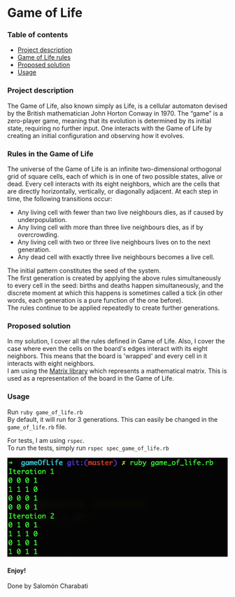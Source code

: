 # Game of Life

### Table of contents
* [Project description](#project-description)
* [Game of Life rules](#rules-in-the-game-of-life)
* [Proposed solution](#proposed-solution)
* [Usage](#usage)



### Project description
The Game of Life, also known simply as Life, is a cellular automaton devised by the British mathematician John Horton Conway in 1970. The “game” is a zero-player game, meaning that its evolution is determined by its initial state, requiring no further input. One interacts with the Game of Life by creating an initial configuration and observing how it evolves.

### Rules in the Game of Life
The universe of the Game of Life is an infinite two-dimensional orthogonal grid of square cells, each of which is in one of two possible states, alive or dead.
Every cell interacts with its eight neighbors, which are the cells that are directly horizontally, vertically, or diagonally adjacent.
At each step in time, the following transitions occur: <br>
  - Any living cell with fewer than two live neighbours dies, as if caused by underpopulation. <br>
  - Any living cell with more than three live neighbours dies, as if by overcrowding. <br>
  - Any living cell with two or three live neighbours lives on to the next generation.<br>
  - Any dead cell with exactly three live neighbours becomes a live cell.

The initial pattern constitutes the seed of the system. <br>
The first generation is created by applying the above rules simultaneously to every cell in the seed: births and deaths happen simultaneously, and the discrete moment at which this happens is sometimes called a tick (in other words, each generation is a pure function of the one before).<br>
The rules continue to be applied repeatedly to create further generations.

### Proposed solution
In my solution, I cover all the rules defined in Game of Life. 
Also, I cover the case where even the cells on the board's edges interact with its eight neighbors. This means 
that the board is 'wrapped' and every cell in it interacts with eight neighbors. <br>
I am using the [Matrix library](https://ruby-doc.org/stdlib-2.5.1/libdoc/matrix/rdoc/Matrix.html) which represents a mathematical matrix. This 
is used as a representation of the board in the Game of Life.

### Usage
Run `ruby game_of_life.rb` <br>
By default, it will run for 3 generations. This can easily be changed in the `game_of_life.rb` file.

For tests, I am using `rspec`. <br>
To run the tests, simply run
`rspec spec_game_of_life.rb`

![Game of Life](image.png?raw=true "Title")

#### Enjoy! 
Done by Salomón Charabati
